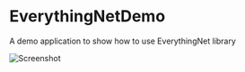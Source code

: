 # EverythingNetDemo
A demo application to show how to use EverythingNet library

![Screenshot](https://raw.githubusercontent.com/ju2pom/everythingnetdemo/master/screenshot.png)
